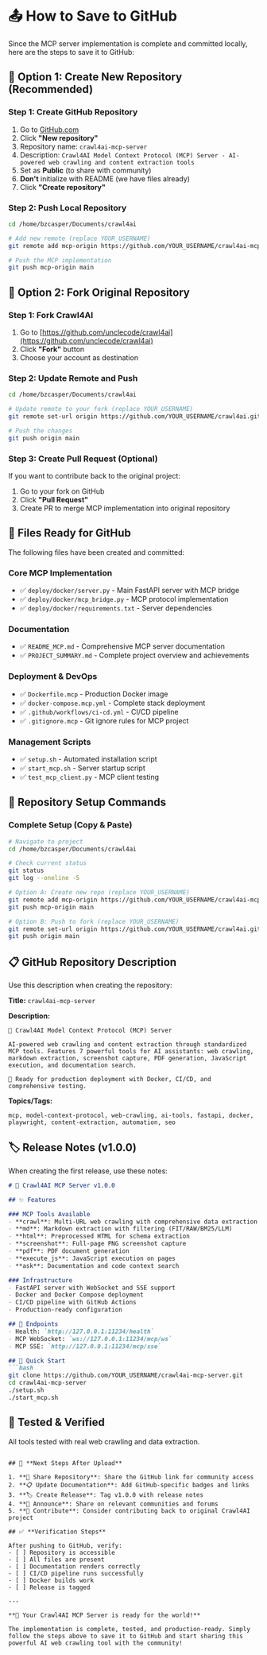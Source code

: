 # 📤 How to Save to GitHub

Since the MCP server implementation is complete and committed locally, here are the steps to save it to GitHub:

## 🎯 **Option 1: Create New Repository (Recommended)**

### **Step 1: Create GitHub Repository**
1. Go to [GitHub.com](https://github.com)
2. Click **"New repository"**
3. Repository name: `crawl4ai-mcp-server`
4. Description: `Crawl4AI Model Context Protocol (MCP) Server - AI-powered web crawling and content extraction tools`
5. Set as **Public** (to share with community)
6. **Don't** initialize with README (we have files already)
7. Click **"Create repository"**

### **Step 2: Push Local Repository**
```bash
cd /home/bzcasper/Documents/crawl4ai

# Add new remote (replace YOUR_USERNAME)
git remote add mcp-origin https://github.com/YOUR_USERNAME/crawl4ai-mcp-server.git

# Push the MCP implementation
git push mcp-origin main
```

## 🎯 **Option 2: Fork Original Repository**

### **Step 1: Fork Crawl4AI**
1. Go to [https://github.com/unclecode/crawl4ai](https://github.com/unclecode/crawl4ai)
2. Click **"Fork"** button
3. Choose your account as destination

### **Step 2: Update Remote and Push**
```bash
cd /home/bzcasper/Documents/crawl4ai

# Update remote to your fork (replace YOUR_USERNAME)
git remote set-url origin https://github.com/YOUR_USERNAME/crawl4ai.git

# Push the changes
git push origin main
```

### **Step 3: Create Pull Request (Optional)**
If you want to contribute back to the original project:
1. Go to your fork on GitHub
2. Click **"Pull Request"**
3. Create PR to merge MCP implementation into original repository

## 📁 **Files Ready for GitHub**

The following files have been created and committed:

### **Core MCP Implementation**
- ✅ `deploy/docker/server.py` - Main FastAPI server with MCP bridge
- ✅ `deploy/docker/mcp_bridge.py` - MCP protocol implementation
- ✅ `deploy/docker/requirements.txt` - Server dependencies

### **Documentation**
- ✅ `README_MCP.md` - Comprehensive MCP server documentation
- ✅ `PROJECT_SUMMARY.md` - Complete project overview and achievements

### **Deployment & DevOps**
- ✅ `Dockerfile.mcp` - Production Docker image
- ✅ `docker-compose.mcp.yml` - Complete stack deployment
- ✅ `.github/workflows/ci-cd.yml` - CI/CD pipeline
- ✅ `.gitignore.mcp` - Git ignore rules for MCP project

### **Management Scripts**
- ✅ `setup.sh` - Automated installation script
- ✅ `start_mcp.sh` - Server startup script
- ✅ `test_mcp_client.py` - MCP client testing

## 🔧 **Repository Setup Commands**

### **Complete Setup (Copy & Paste)**
```bash
# Navigate to project
cd /home/bzcasper/Documents/crawl4ai

# Check current status
git status
git log --oneline -5

# Option A: Create new repo (replace YOUR_USERNAME)
git remote add mcp-origin https://github.com/YOUR_USERNAME/crawl4ai-mcp-server.git
git push mcp-origin main

# Option B: Push to fork (replace YOUR_USERNAME)  
git remote set-url origin https://github.com/YOUR_USERNAME/crawl4ai.git
git push origin main
```

## 📋 **GitHub Repository Description**

Use this description when creating the repository:

**Title:** `crawl4ai-mcp-server`

**Description:**
```
🚀 Crawl4AI Model Context Protocol (MCP) Server

AI-powered web crawling and content extraction through standardized MCP tools. Features 7 powerful tools for AI assistants: web crawling, markdown extraction, screenshot capture, PDF generation, JavaScript execution, and documentation search.

🔧 Ready for production deployment with Docker, CI/CD, and comprehensive testing.
```

**Topics/Tags:**
```
mcp, model-context-protocol, web-crawling, ai-tools, fastapi, docker, playwright, content-extraction, automation, seo
```

## 🏷️ **Release Notes (v1.0.0)**

When creating the first release, use these notes:

```markdown
# 🚀 Crawl4AI MCP Server v1.0.0

## ✨ Features

### MCP Tools Available
- **crawl**: Multi-URL web crawling with comprehensive data extraction
- **md**: Markdown extraction with filtering (FIT/RAW/BM25/LLM)  
- **html**: Preprocessed HTML for schema extraction
- **screenshot**: Full-page PNG screenshot capture
- **pdf**: PDF document generation
- **execute_js**: JavaScript execution on pages
- **ask**: Documentation and code context search

### Infrastructure
- FastAPI server with WebSocket and SSE support
- Docker and Docker Compose deployment
- CI/CD pipeline with GitHub Actions
- Production-ready configuration

## 📡 Endpoints
- Health: `http://127.0.0.1:11234/health`
- MCP WebSocket: `ws://127.0.0.1:11234/mcp/ws`
- MCP SSE: `http://127.0.0.1:11234/mcp/sse`

## 🚀 Quick Start
```bash
git clone https://github.com/YOUR_USERNAME/crawl4ai-mcp-server.git
cd crawl4ai-mcp-server
./setup.sh
./start_mcp.sh
```

## 🧪 Tested & Verified
All tools tested with real web crawling and data extraction.
```

## 🎯 **Next Steps After Upload**

1. **🔗 Share Repository**: Share the GitHub link for community access
2. **📋 Update Documentation**: Add GitHub-specific badges and links
3. **🏷️ Create Release**: Tag v1.0.0 with release notes
4. **📢 Announce**: Share on relevant communities and forums
5. **🤝 Contribute**: Consider contributing back to original Crawl4AI project

## ✅ **Verification Steps**

After pushing to GitHub, verify:
- [ ] Repository is accessible
- [ ] All files are present
- [ ] Documentation renders correctly
- [ ] CI/CD pipeline runs successfully
- [ ] Docker builds work
- [ ] Release is tagged

---

**🎉 Your Crawl4AI MCP Server is ready for the world!**

The implementation is complete, tested, and production-ready. Simply follow the steps above to save it to GitHub and start sharing this powerful AI web crawling tool with the community!
